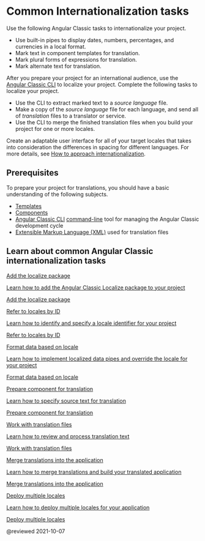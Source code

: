# Common Internationalization tasks

Use the following Angular Classic tasks to internationalize your project.

*   Use built-in pipes to display dates, numbers, percentages, and currencies in a local format.
*   Mark text in component templates for translation.
*   Mark plural forms of expressions for translation.
*   Mark alternate text for translation.

After you prepare your project for an international audience, use the [Angular Classic CLI][AioCliMain] to localize your project.
Complete the following tasks to localize your project.

*   Use the CLI to extract marked text to a *source language* file.
*   Make a copy of the *source language* file for each language, and send all of *translation* files to a translator or service.
*   Use the CLI to merge the finished translation files when you build your project for one or more locales.

<div class="alert is-helpful">

Create an adaptable user interface for all of your target locales that takes into consideration the differences in spacing for different languages.
For more details, see [How to approach internationalization][ThinkwithgoogleMarketfinderIntlEnUsGuideHowToApproachI18nOverview].

</div>

## Prerequisites

To prepare your project for translations, you should have a basic understanding of the following subjects.

*   [Templates][AioGuideGlossaryTemplate]
*   [Components][AioGuideGlossaryComponent]
*   [Angular Classic CLI][AioCliMain] [command-line][AioGuideGlossaryCommandLineInterfaceCli] tool for managing the Angular Classic development cycle
*   [Extensible Markup Language (XML)][W3Xml] used for translation files

## Learn about common Angular Classic internationalization tasks

<div class="card-container">
    <a href="guide/i18n-common-add-package" class="docs-card" title="Add the localize package">
        <section>Add the localize package</section>
        <p>Learn how to add the Angular Classic Localize package to your project</p>
        <p class="card-footer">Add the localize package</p>
    </a>
    <a href="guide/i18n-common-locale-id" class="docs-card" title="Refer to locales by ID">
        <section>Refer to locales by ID</section>
        <p>Learn how to identify and specify a locale identifier for your project</p>
        <p class="card-footer">Refer to locales by ID</p>
    </a>
    <a href="guide/i18n-common-format-data-locale" class="docs-card" title="Format data based on locale">
        <section>Format data based on locale</section>
        <p>Learn how to implement localized data pipes and override the locale for your project</p>
        <p class="card-footer">Format data based on locale</p>
    </a>
    <a href="guide/i18n-common-prepare" class="docs-card" title="Prepare component for translation">
        <section>Prepare component for translation</section>
        <p>Learn how to specify source text for translation</p>
        <p class="card-footer">Prepare component for translation</p>
    </a>
    <a href="guide/i18n-common-translation-files" class="docs-card" title="Work with translation files">
        <section>Work with translation files</section>
        <p>Learn how to review and process translation text</p>
        <p class="card-footer">Work with translation files</p>
    </a>
    <a href="guide/i18n-common-merge" class="docs-card" title="Merge translations into the application">
        <section>Merge translations into the application</section>
        <p>Learn how to merge translations and build your translated application</p>
        <p class="card-footer">Merge translations into the application</p>
    </a>
    <a href="guide/i18n-common-deploy" class="docs-card" title="Deploy multiple locales">
        <section>Deploy multiple locales</section>
        <p>Learn how to deploy multiple locales for your application</p>
        <p class="card-footer">Deploy multiple locales</p>
    </a>
</div>

<!-- links -->

[AioCliMain]: cli "CLI Overview and Command Reference | Angular"

[AioGuideGlossaryCommandLineInterfaceCli]: guide/glossary#command-line-interface-cli "command-line interface (CLI) - Glossary | Angular"
[AioGuideGlossaryComponent]: guide/glossary#component "component - Glossary | Angular"
[AioGuideGlossaryTemplate]: guide/glossary#template "template - Glossary | Angular"

<!-- external links -->

[ThinkwithgoogleMarketfinderIntlEnUsGuideHowToApproachI18nOverview]: https://marketfinder.thinkwithgoogle.com/intl/en_us/guide/how-to-approach-i18n#overview "Overview - How to approach internationalization | Market Finder | Think with Google"

[W3Xml]: https://www.w3.org/XML "Extensible Markup Language (XML) | W3C"

<!-- end links -->

@reviewed 2021-10-07
